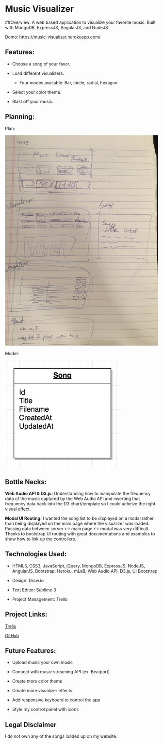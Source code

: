 # Music Visualizer

##Overview:
A web based application to visualize your favorite music. Built with MongoDB, ExpressJS, AngularJS, and NodeJS.

Demo: <https://music-visualizer.herokuapp.com/>

## Features:
- Choose a song of your favor.

- Load different visualizers.
	- Four modes available: Bar, circle, radial, hexagon
- Select your color theme.
- Blast off your music.

## Planning:

Plan: 

![Alt Image Text](VisualizerPlan.png "Screenshot")

Model: 

![Alt Image Text](song.png)


## Bottle Necks:

**Web Audio API & D3.js:**
Understanding how to manipulate the frequency data of the music captured by the Web Audio API and inserting that frequency data back into the D3 chart/template so I could acheive the right visual effect.

**Modal UI Routing:**
I wanted the song list to be displayed on a modal rather than being displayed on the main page where the visualizer was loaded. Passing data between server  <-> main page <-> modal was very difficult. Thanks to bootstrap UI routing with great documentations and examples to show how to link up the controllers.

## Technologies Used:
- HTML5, CSS3, JavaScript, jQuery, MongoDB, ExpressJS, NodeJS, AngularJS, Bootstrap, Heroku, mLaB, Web Audio API, D3.js, UI Bootstrap

- Design: Draw.io

- Text Editor: Sublime 3

- Project Management: Trello

## Project Links:

[Trello](https://trello.com/b/01ZrbqZc/music-visualizer`)

[GitHub](https://github.com/H4RU87/Music-Visualizer)

## Future Features:

- Upload music your own music

- Connect with music streaming API (ex. Beatport)

- Create more color theme

- Create more visualizer effects

- Add responsive keyboard to control the app

- Style my control panel with icons

## Legal Disclaimer
I do not own any of the songs loaded up on my website.